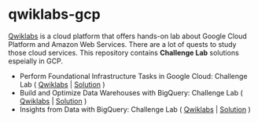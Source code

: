# qwiklabs-gcp

[Qwiklabs](https://www.qwiklabs.com/) is a cloud platform that offers hands-on lab about Google Cloud Platform and Amazon Web Services. There are a lot of quests to study those cloud services. This repository contains **Challenge Lab** solutions espeially in GCP.

- Perform Foundational Infrastructure Tasks in Google Cloud: Challenge Lab ( [Qwiklabs](https://www.qwiklabs.com/focuses/10379?parent=catalog) | [Solution](https://github.com/kkkkk317/qwiklabs-gcp/blob/main/Challenge-Lab/GSP315_Perform-Foundational-Infrastructure-Tasks-in-Google-Cloud.md) )
- Build and Optimize Data Warehouses with BigQuery: Challenge Lab ( [Qwiklabs](https://www.qwiklabs.com/focuses/14341?parent=catalog) | [Solution](https://github.com/kkkkk317/qwiklabs-gcp/blob/main/Challenge-Lab/GSP340_Build-and-Optimize-Data-Warehouses-with-BigQuery.md) )
- Insights from Data with BigQuery: Challenge Lab ( [Qwiklabs](https://www.qwiklabs.com/focuses/11988?parent=catalog) | [Solution](https://github.com/kkkkk317/qwiklabs-gcp/blob/main/Challenge-Lab/GSP787_Insights-from-Data-with-BigQuery.md) )

